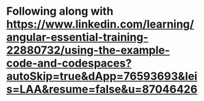 # Following along with https://www.linkedin.com/learning/angular-essential-training-22880732/using-the-example-code-and-codespaces?autoSkip=true&dApp=76593693&leis=LAA&resume=false&u=87046426
